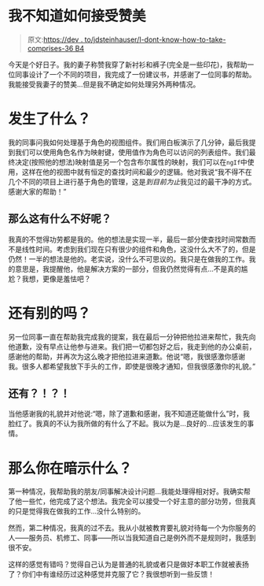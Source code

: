 # 我不知道如何接受赞美

> 原文:[https://dev . to/jdsteinhauser/I-dont-know-how-to-take-comprises-36 B4](https://dev.to/jdsteinhauser/i-dont-know-how-to-take-compliments-36b4)

今天是个好日子。我的妻子称赞我穿了新衬衫和裤子(完全是一些印花)，我帮助一位同事设计了一个不同的项目，我完成了一份建议书，并感谢了一位同事的帮助。我能接受我妻子的赞美...但是我不确定如何处理另外两种情况。

# 发生了什么？

我的同事问我如何处理基于角色的视图组件。我们用白板演示了几分钟，最后我提到我们可以使用角色名作为映射键，使用值作为角色可以访问的列表组件。我们最终决定(按照他的想法)映射值是另一个包含布尔属性的映射，我们可以在`ngIf`中使用，这样在他的视图中就有恒定的查找时间和最少的逻辑。他对我说“我不得不在几个不同的项目上进行基于角色的管理，这是*到目前为止*我见过的最干净的方式。感谢大家的帮助！”

## 那么这有什么不好呢？

我真的不觉得功劳都是我的。他的想法是实现一半，最后一部分使查找时间常数而不是线性时间。考虑到我们现在只有很少的组件和角色，这没什么大不了的，但是仍然！一半的想法是他的。老实说，没什么不可思议的。我只是在做我的工作。我的意思是，我提醒他，他是解决方案的一部分，但我仍然觉得有点...不是真的尴尬？我想，更像是羞怯吧？

# 还有别的吗？

另一位同事一直在帮助我完成我的提案，我在最后一分钟把他拉进来帮忙，我先向他道歉，没有早点让他参与进来。我们把一切都包好之后，我走到他的办公桌前，感谢他的帮助，并再次为这么晚才把他拉进来道歉。他说“嗯，我很感激你感谢我。很多人都希望我放下手头的工作，即使是很晚才通知，但我很感激你的礼貌。”

## 还有？！？！

当他感谢我的礼貌并对他说:“嗯，除了道歉和感谢，我不知道还能做什么”时，我脸红了。我真的不认为我所做的有什么了不起。我以为是...良好的...应该发生的事情。

# 那么你在暗示什么？

第一种情况，我帮助我的朋友/同事解决设计问题...我能处理得相对好。我确实帮了他一些忙，他完成了这个想法。我完全可以接受一个好主意的部分功劳，但我真的只是觉得我在做我的工作...没什么特别的。

然而，第二种情况，我真的过不去。我从小就被教育要礼貌对待每一个为你服务的人——服务员、机修工、同事——所以当我知道自己是例外而不是规则时，我感到很不安。

这样的感觉有错吗？觉得自己认为是普通的礼貌或者只是做好本职工作就被表扬了？你们中有谁经历过这种感觉并克服了它？我很想听到一些反馈！